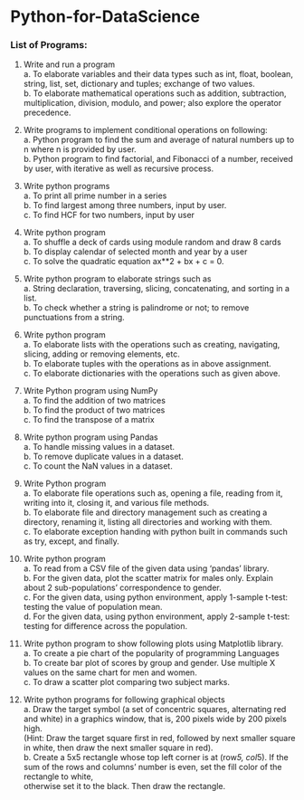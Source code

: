 # Python-for-DataScience

<h3>List of Programs:</h3>

1. Write and run a program
  <br>a. To elaborate variables and their data types such as int, float, boolean, string, list, set, dictionary and tuples; exchange of two values.
  <br>b. To elaborate mathematical operations such as addition, subtraction, multiplication, division, modulo, and power; also explore the operator precedence.

2. Write programs to implement conditional operations on following:
  <br>a. Python program to find the sum and average of natural numbers up to n where n is provided by user.
  <br>b. Python program to find factorial, and Fibonacci of a number, received by user, with iterative as well as recursive process.

3. Write python programs
  <br>a. To print all prime number in a series
  <br>b. To find largest among three numbers, input by user.
  <br>c. To find HCF for two numbers, input by user

4. Write python program
  <br>a. To shuffle a deck of cards using module random and draw 8 cards
  <br>b. To display calendar of selected month and year by a user
  <br>c. To solve the quadratic equation ax**2 + bx + c = 0.

5. Write python program to elaborate strings such as
  <br>a. String declaration, traversing, slicing, concatenating, and sorting in a list.
  <br>b. To check whether a string is palindrome or not; to remove punctuations from a string.

6. Write python program
  <br>a. To elaborate lists with the operations such as creating, navigating, slicing, adding or removing elements, etc.
  <br>b. To elaborate tuples with the operations as in above assignment.
  <br>c. To elaborate dictionaries with the operations such as given above.

7. Write Python program using NumPy
  <br>a. To find the addition of two matrices
  <br>b. To find the product of two matrices
  <br>c. To find the transpose of a matrix

8. Write python program using Pandas
  <br>a. To handle missing values in a dataset.
  <br>b. To remove duplicate values in a dataset.
  <br>c. To count the NaN values in a dataset.

9. Write Python program
  <br>a. To elaborate file operations such as, opening a file, reading from it, writing into it, closing it, and various file methods.
  <br>b. To elaborate file and directory management such as creating a directory, renaming it, listing all directories and working with them.
  <br>c. To elaborate exception handing with python built in commands such as try, except, and finally.

10. Write python program
  <br>a. To read from a CSV file of the given data using ‘pandas’ library.
  <br>b. For the given data, plot the scatter matrix for males only. Explain about 2 sub-populations’ correspondence to gender.
  <br>c. For the given data, using python environment, apply 1-sample t-test: testing the value of population mean.
  <br>d. For the given data, using python environment, apply 2-sample t-test: testing for difference across the population.

11. Write python program to show following plots using Matplotlib library.
  <br>a. To create a pie chart of the popularity of programming Languages
  <br>b. To create bar plot of scores by group and gender. Use multiple X values on the same chart for men and women.
  <br>c. To draw a scatter plot comparing two subject marks.

12. Write python programs for following graphical objects
  <br>a. Draw the target symbol (a set of concentric squares, alternating red and white) in a graphics window, that is, 200 pixels wide by 200 pixels high. 
  <br>(Hint: Draw the target square first in red, followed by next smaller square in white, then draw the next smaller square in red).
  <br>b. Create a 5x5 rectangle whose top left corner is at (row*5, col*5). If the sum of the rows and columns’ number is even, set the fill color of the rectangle to white,
  <br>otherwise set it to the black. Then draw the rectangle.
